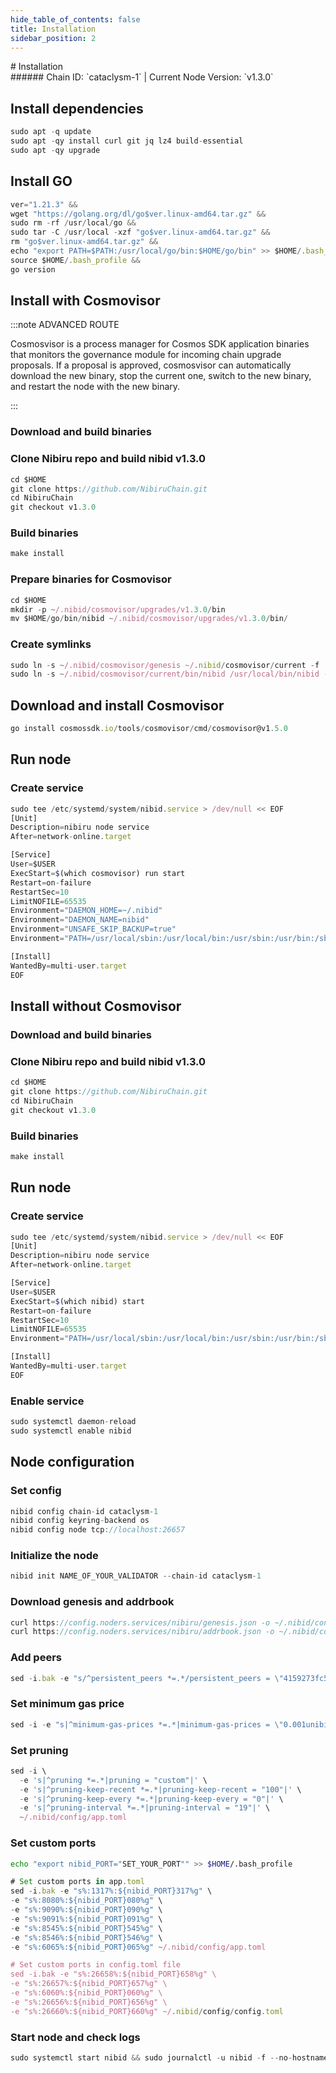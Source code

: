 ```yaml
---
hide_table_of_contents: false
title: Installation
sidebar_position: 2
---
```


<div class="h1-with-icon icon-nibiru">
# Installation
</div>
###### Chain ID: `cataclysm-1` | Current Node Version: `v1.3.0`

## Install dependencies

```js
sudo apt -q update
sudo apt -qy install curl git jq lz4 build-essential
sudo apt -qy upgrade
```

## Install GO
```js
ver="1.21.3" &&
wget "https://golang.org/dl/go$ver.linux-amd64.tar.gz" &&
sudo rm -rf /usr/local/go &&
sudo tar -C /usr/local -xzf "go$ver.linux-amd64.tar.gz" &&
rm "go$ver.linux-amd64.tar.gz" &&
echo "export PATH=$PATH:/usr/local/go/bin:$HOME/go/bin" >> $HOME/.bash_profile &&
source $HOME/.bash_profile &&
go version
```

## Install with Cosmovisor
:::note ADVANCED ROUTE

Cosmosvisor is a process manager for Cosmos SDK application binaries that monitors the governance module for incoming chain upgrade proposals. If a proposal is approved, cosmosvisor can automatically download the new binary, stop the current one, switch to the new binary, and restart the node with the new binary.

:::
### Download and build binaries
### Clone Nibiru repo and build nibid v1.3.0
```js
cd $HOME
git clone https://github.com/NibiruChain.git
cd NibiruChain
git checkout v1.3.0
```

### Build binaries
```js
make install
```
### Prepare binaries for Cosmovisor
```js
cd $HOME
mkdir -p ~/.nibid/cosmovisor/upgrades/v1.3.0/bin
mv $HOME/go/bin/nibid ~/.nibid/cosmovisor/upgrades/v1.3.0/bin/
```

### Create symlinks
```js
sudo ln -s ~/.nibid/cosmovisor/genesis ~/.nibid/cosmovisor/current -f
sudo ln -s ~/.nibid/cosmovisor/current/bin/nibid /usr/local/bin/nibid -f
```

## Download and install Cosmovisor
```js
go install cosmossdk.io/tools/cosmovisor/cmd/cosmovisor@v1.5.0
```

## Run node
### Create service
```js
sudo tee /etc/systemd/system/nibid.service > /dev/null << EOF
[Unit]
Description=nibiru node service
After=network-online.target

[Service]
User=$USER
ExecStart=$(which cosmovisor) run start
Restart=on-failure
RestartSec=10
LimitNOFILE=65535
Environment="DAEMON_HOME=~/.nibid"
Environment="DAEMON_NAME=nibid"
Environment="UNSAFE_SKIP_BACKUP=true"
Environment="PATH=/usr/local/sbin:/usr/local/bin:/usr/sbin:/usr/bin:/sbin:/bin:/usr/games:/usr/local/games:/snap/bin:~/.nibid/cosmovisor/current/bin"

[Install]
WantedBy=multi-user.target
EOF
```

## Install without Cosmovisor

### Download and build binaries
### Clone Nibiru repo and build nibid v1.3.0
```js
cd $HOME
git clone https://github.com/NibiruChain.git
cd NibiruChain
git checkout v1.3.0
```

### Build binaries
```js
make install
```

## Run node
### Create service
```js
sudo tee /etc/systemd/system/nibid.service > /dev/null << EOF
[Unit]
Description=nibiru node service
After=network-online.target

[Service]
User=$USER
ExecStart=$(which nibid) start
Restart=on-failure
RestartSec=10
LimitNOFILE=65535
Environment="PATH=/usr/local/sbin:/usr/local/bin:/usr/sbin:/usr/bin:/sbin:/bin:/usr/games:/usr/local/games:/snap/bin"

[Install]
WantedBy=multi-user.target
EOF
```

### Enable service
```js
sudo systemctl daemon-reload
sudo systemctl enable nibid
```

## Node configuration
### Set config
```js
nibid config chain-id cataclysm-1
nibid config keyring-backend os
nibid config node tcp://localhost:26657
```

### Initialize the node
```js
nibid init NAME_OF_YOUR_VALIDATOR --chain-id cataclysm-1
```

### Download genesis and addrbook
```js
curl https://config.noders.services/nibiru/genesis.json -o ~/.nibid/config/genesis.json
curl https://config.noders.services/nibiru/addrbook.json -o ~/.nibid/config/addrbook.json
```
### Add peers
```js
sed -i.bak -e "s/^persistent_peers *=.*/persistent_peers = \"4159273fc51660a7ab2efb598f7c9297917d3df4@nibiru-rpc.noders.services:35656\"/" ~/.nibid/config/config.toml
```

### Set minimum gas price
```js
sed -i -e "s|^minimum-gas-prices *=.*|minimum-gas-prices = \"0.001unibi\"|" ~/.nibid/config/app.toml
```
### Set pruning
```js
sed -i \
  -e 's|^pruning *=.*|pruning = "custom"|' \
  -e 's|^pruning-keep-recent *=.*|pruning-keep-recent = "100"|' \
  -e 's|^pruning-keep-every *=.*|pruning-keep-every = "0"|' \
  -e 's|^pruning-interval *=.*|pruning-interval = "19"|' \
  ~/.nibid/config/app.toml
```

### Set custom ports

```bash
echo "export nibid_PORT="SET_YOUR_PORT"" >> $HOME/.bash_profile
```

```js
# Set custom ports in app.toml
sed -i.bak -e "s%:1317%:${nibid_PORT}317%g" \
-e "s%:8080%:${nibid_PORT}080%g" \
-e "s%:9090%:${nibid_PORT}090%g" \
-e "s%:9091%:${nibid_PORT}091%g" \
-e "s%:8545%:${nibid_PORT}545%g" \
-e "s%:8546%:${nibid_PORT}546%g" \
-e "s%:6065%:${nibid_PORT}065%g" ~/.nibid/config/app.toml

# Set custom ports in config.toml file
sed -i.bak -e "s%:26658%:${nibid_PORT}658%g" \
-e "s%:26657%:${nibid_PORT}657%g" \
-e "s%:6060%:${nibid_PORT}060%g" \
-e "s%:26656%:${nibid_PORT}656%g" \
-e "s%:26660%:${nibid_PORT}660%g" ~/.nibid/config/config.toml
```

### Start node and check logs
```js
sudo systemctl start nibid && sudo journalctl -u nibid -f --no-hostname -o cat
```
